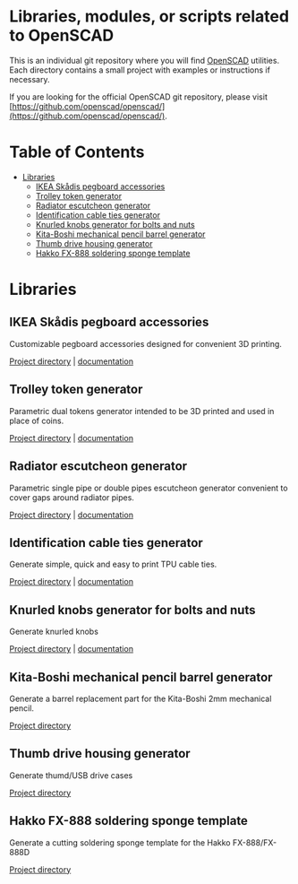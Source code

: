 # Libraries, modules, or scripts related to OpenSCAD 

This is an individual git repository where you will find [OpenSCAD](http://www.openscad.org/) utilities. Each directory contains a small project with examples or instructions if necessary.

If you are looking for the official OpenSCAD git repository, please visit [https://github.com/openscad/openscad/](https://github.com/openscad/openscad/).

# Table of Contents

- [Libraries](#libraries)
	- [IKEA Skådis pegboard accessories](#ikea-skådis-pegboard-accessories)
	- [Trolley token generator](#trolley-token-generator)
	- [Radiator escutcheon generator](#radiator-escutcheon-generator)
    - [Identification cable ties generator](#identification-cable-ties-generator)
    - [Knurled knobs generator for bolts and nuts](#knurled-knobs-generator-for-bolts-and-nuts)
    - [Kita-Boshi mechanical pencil barrel generator](#kita-boshi-mechanical-pencil-barrel-generator)
    - [Thumb drive housing generator](#thumb-drive-housing-generator)
    - [Hakko FX-888 soldering sponge template](#hakko-fx-888-soldering-sponge-template)

# Libraries

## IKEA Skådis pegboard accessories

Customizable pegboard accessories designed for convenient 3D printing.

[Project directory](ikea_skadis_pegboard_accessories "dir") | [documentation](ikea_skadis_pegboard_accessories/ikea_skadis_demo.md "doc")

## Trolley token generator

Parametric dual tokens generator intended to be 3D printed and used in place of coins.

[Project directory](trolley_token "dir") | [documentation](trolley_token/parametric_trolley_token_demo.md "doc")

## Radiator escutcheon generator

Parametric single pipe or double pipes escutcheon generator convenient to cover gaps around radiator pipes.

[Project directory](escutcheon "dir") | [documentation](escutcheon/escutcheon_demo.md "doc")

## Identification cable ties generator

Generate simple, quick and easy to print TPU cable ties.

[Project directory](cabletie "dir") | [documentation](cabletie/cabletie_demo.md "doc")

## Knurled knobs generator for bolts and nuts

Generate knurled knobs

[Project directory](knurled_knob "dir") | [documentation](knurled_knob/knurled_knob_demo.md "doc")

## Kita-Boshi mechanical pencil barrel generator

Generate a barrel replacement part for the Kita-Boshi 2mm mechanical pencil.

[Project directory](kitaboshi "dir")

## Thumb drive housing generator

Generate thumd/USB drive cases

[Project directory](thumb_drive_housing "dir")

## Hakko FX-888 soldering sponge template

Generate a cutting soldering sponge template for the Hakko FX-888/FX-888D

[Project directory](hakko_fx_888_soldering_sponge_template "dir")
